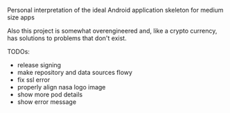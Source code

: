 Personal interpretation of the ideal Android application skeleton for medium size apps

Also this project is somewhat overengineered and, like a crypto currency, has solutions to problems that don't exist.

TODOs:
- release signing
- make repository and data sources flowy
- fix ssl error
- properly align nasa logo image
- show more pod details
- show error message